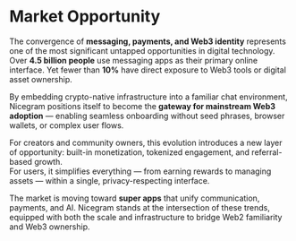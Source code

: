 # Market Opportunity

The convergence of **messaging, payments, and Web3 identity** represents one of the most significant untapped opportunities in digital technology.\
Over **4.5 billion people** use messaging apps as their primary online interface. Yet fewer than **10%** have direct exposure to Web3 tools or digital asset ownership.

By embedding crypto-native infrastructure into a familiar chat environment, Nicegram positions itself to become the **gateway for mainstream Web3 adoption** — enabling seamless onboarding without seed phrases, browser wallets, or complex user flows.

For creators and community owners, this evolution introduces a new layer of opportunity: built-in monetization, tokenized engagement, and referral-based growth.\
For users, it simplifies everything — from earning rewards to managing assets — within a single, privacy-respecting interface.

The market is moving toward **super apps** that unify communication, payments, and AI. Nicegram stands at the intersection of these trends, equipped with both the scale and infrastructure to bridge Web2 familiarity and Web3 ownership.
